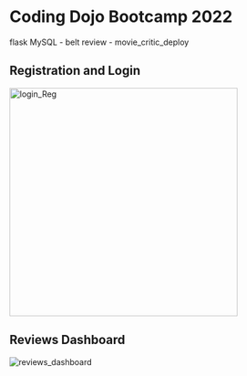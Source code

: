 # Coding Dojo Bootcamp 2022
flask MySQL - belt review - movie_critic_deploy

## Registration and Login

<img width="400" alt="login_Reg" src="https://user-images.githubusercontent.com/99504059/180506560-05af0e19-4314-4353-b10e-8c7d344f9bd8.png">

## Reviews Dashboard

![reviews_dashboard](https://user-images.githubusercontent.com/99504059/180506873-8126d087-72b3-4be8-b5fa-be2a947217d2.png)
